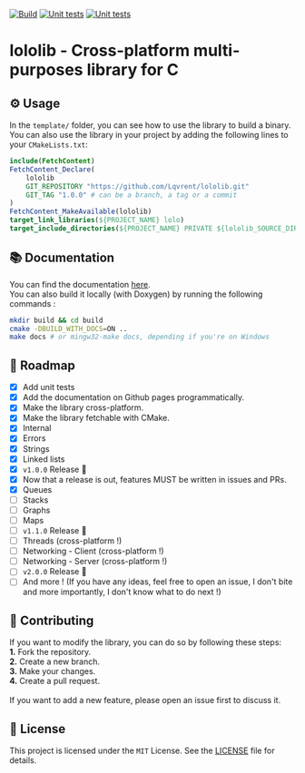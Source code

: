 [![Build](https://github.com/Lqvrent/lololib/actions/workflows/build.yml/badge.svg?branch=main)](https://github.com/Lqvrent/lololib/actions/workflows/build.yml) [![Unit tests](https://github.com/Lqvrent/lololib/actions/workflows/unit_tests.yml/badge.svg?branch=main)](https://github.com/Lqvrent/lololib/actions/workflows/unit_tests.yml) [![Unit tests](https://img.shields.io/badge/Code%20Coverage-100%25-success?style=flat)](https://github.com/Lqvrent/lololib/actions/workflows/unit_tests.yml)
# lololib - Cross-platform multi-purposes library for C
## ⚙️ Usage
In the `template/` folder, you can see how to use the library to build a binary.<br />
You can also use the library in your project by adding the following lines to your `CMakeLists.txt`:
```cmake
include(FetchContent)
FetchContent_Declare(
    lololib
    GIT_REPOSITORY "https://github.com/Lqvrent/lololib.git"
    GIT_TAG "1.0.0" # can be a branch, a tag or a commit
)
FetchContent_MakeAvailable(lololib)
target_link_libraries(${PROJECT_NAME} lolo)
target_include_directories(${PROJECT_NAME} PRIVATE ${lololib_SOURCE_DIR}/includes)
```
## 📚 Documentation
You can find the documentation [here](https://lqvrent.github.io/lololib/). <br />
You can also build it locally (with Doxygen) by running the following commands :
```bash
mkdir build && cd build
cmake -DBUILD_WITH_DOCS=ON ..
make docs # or mingw32-make docs, depending if you're on Windows
```
## 🎯 Roadmap
- [x] Add unit tests
- [x] Add the documentation on Github pages programmatically.
- [x] Make the library cross-platform.
- [x] Make the library fetchable with CMake.
- [x] Internal
- [x] Errors
- [x] Strings
- [x] Linked lists
- [x] `v1.0.0` Release 🚀
- [x] Now that a release is out, features MUST be written in issues and PRs.
- [x] Queues
- [ ] Stacks
- [ ] Graphs
- [ ] Maps
- [ ] `v1.1.0` Release 🚀
- [ ] Threads (cross-platform !)
- [ ] Networking - Client (cross-platform !)
- [ ] Networking - Server (cross-platform !)
- [ ] `v2.0.0` Release 🚀
- [ ] And more ! (If you have any ideas, feel free to open an issue, I don't bite and more importantly, I don't know what to do next !)
## 🤝 Contributing
If you want to modify the library, you can do so by following these steps:<br />
**1.** Fork the repository.<br />
**2.** Create a new branch.<br />
**3.** Make your changes.<br />
**4.** Create a pull request.<br /><br />
If you want to add a new feature, please open an issue first to discuss it.

## 📜 License
This project is licensed under the `MIT` License. See the [LICENSE](/LICENSE) file for details.
